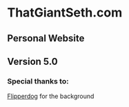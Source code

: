 # ThatGiantSeth.com
## Personal Website
## Version 5.0

### Special thanks to:
[Flipperdog](https://github.com/FlipperDog) for the background
